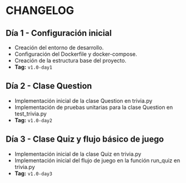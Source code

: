 # CHANGELOG

## Día 1 - Configuración inicial

- Creación del entorno de desarrollo.
- Configuración del Dockerfile y docker-compose.
- Creación de la estructura base del proyecto.
- **Tag:** `v1.0-day1`

## Día 2 - Clase Question

- Implementación inicial de la clase Question en trivia.py
- Implementación de pruebas unitarias para la clase Question en test_trivia.py
- **Tag:** `v1.0-day2`

## Día 3 - Clase Quiz y flujo básico de juego

- Implementación inicial de la clase Quiz en trivia.py
- Implementación inicial del flujo de juego en la función run_quiz en trivia.py
- **Tag:** `v1.0-day3`
